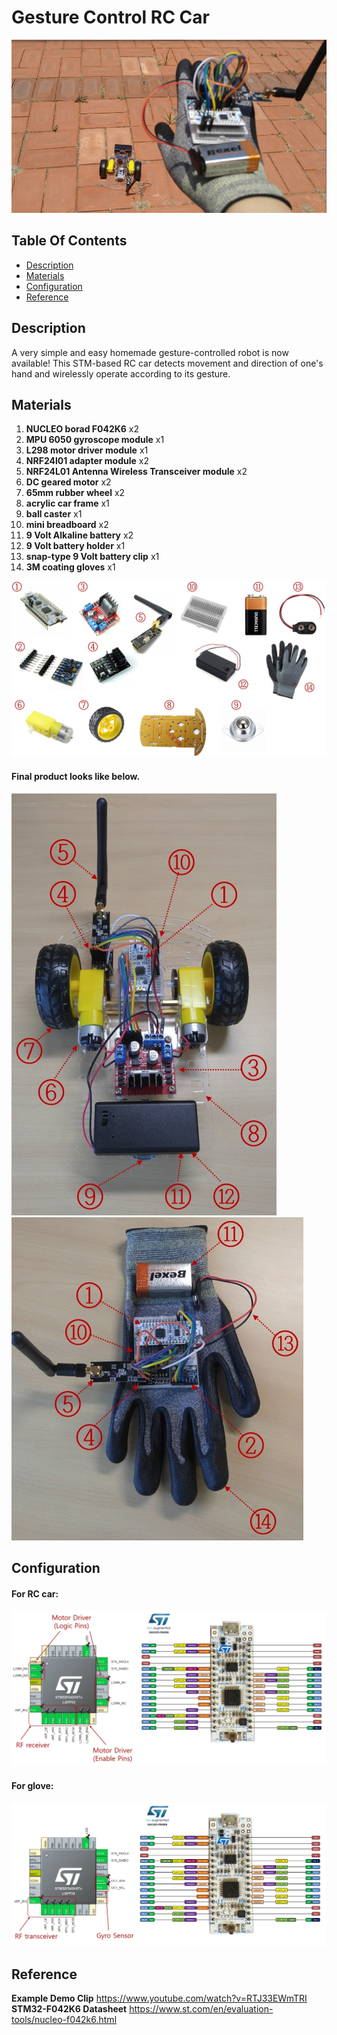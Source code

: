 # Gesture Control RC Car

![ex_screenshot](./img/test.png)

## Table Of Contents

- [Description](#description)
- [Materials](#materials)
- [Configuration](#configuration)
- [Reference](#reference)

## Description
A very simple and easy homemade gesture-controlled robot is now available! This STM-based RC car detects movement and direction of one's hand and wirelessly operate according to its gesture.

## Materials

1.  **NUCLEO borad F042K6** x2
2.  **MPU 6050 gyroscope module** x1
3.  **L298 motor driver module** x1
4.  **NRF24l01 adapter module** x2
5.  **NRF24L01 Antenna Wireless Transceiver module** x2
6.  **DC geared motor** x2
7.  **65mm rubber wheel** x2
8.  **acrylic car frame** x1
9.  **ball caster** x1
10. **mini breadboard** x2
11. **9 Volt Alkaline battery** x2
12. **9 Volt battery holder** x1
13. **snap-type 9 Volt battery clip** x1
14. **3M coating gloves** x1

![ex_screenshot](./img/materials.jpg)


#### Final product looks like below.

![ex_screenshot](./img/car.jpg) ![ex_screenshot](./img/gloves.jpg)

## Configuration

#### For RC car:

![ex_screenshot](./img/pin_car.jpg)

#### For glove:

![ex_screenshot](./img/pin_gloves.jpg)

## Reference
**Example Demo Clip** https://www.youtube.com/watch?v=RTJ33EWmTRI</br>
**STM32-F042K6 Datasheet** https://www.st.com/en/evaluation-tools/nucleo-f042k6.html
